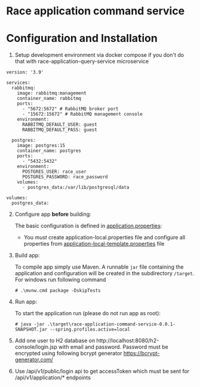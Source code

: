 # Race application command service

# Configuration and Installation

1. Setup development environment via docker compose if you don't do that with race-application-query-service microservice
```
version: '3.9'

services:
  rabbitmq:
    image: rabbitmq:management
    container_name: rabbitmq
    ports:
      - "5672:5672" # RabbitMQ broker port
      - "15672:15672" # RabbitMQ management console
    environment:
      RABBITMQ_DEFAULT_USER: guest
      RABBITMQ_DEFAULT_PASS: guest

  postgres:
    image: postgres:15
    container_name: postgres
    ports:
      - "5432:5432"
    environment:
      POSTGRES_USER: race_user
      POSTGRES_PASSWORD: race_password
    volumes:
      - postgres_data:/var/lib/postgresql/data

volumes:
  postgres_data:

```

2. Configure app **before** building:

   The basic configuration is defined in [application.properties](src/main/resources/application.properties):
    - You _must_ create application-local.properties file and configure all properties from [application-local-template.properties](src/main/resources/application-local-template.properties) file


3. Build app:

   To compile app simply use Maven. A runnable `jar` file containing the application and configuration will be created in the subdirectory `/target`.
   For windows run following command
    ```
    # .\mvnw.cmd package -DskipTests
    ```

4. Run app:

   To start the application run (please do not run app as root):

    ```
    # java -jar .\target\race-application-command-service-0.0.1-SNAPSHOT.jar --spring.profiles.active=local
    ```
5. Add one user to H2 database on http://localhost:8080/h2-console/login.jsp with email and password. Password must be encrypted using following bcrypt generator https://bcrypt-generator.com/
6. Use /api/v1/public/login api to get accessToken which must be sent for /api/v1/application/* endpoints
   